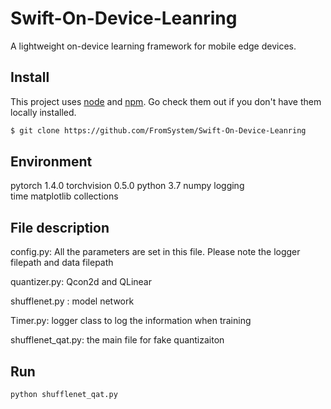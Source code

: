 # Swift-On-Device-Leanring
A lightweight on-device learning framework for mobile edge devices.

## Install

This project uses [node](http://nodejs.org) and [npm](https://npmjs.com). Go check them out if you don't have them locally installed.

```sh
$ git clone https://github.com/FromSystem/Swift-On-Device-Leanring
```

## Environment

pytorch 		  1.4.0
torchvision 	0.5.0
python		    3.7
numpy
logging			
time
matplotlib
collections

## File description

config.py: All the parameters are set in this file. Please note the logger filepath  and data filepath

quantizer.py: Qcon2d and QLinear

shufflenet.py : model network

Timer.py: logger class to log the information when training

shufflenet_qat.py:  the main file for fake quantizaiton 

## Run



```python
python shufflenet_qat.py
```

